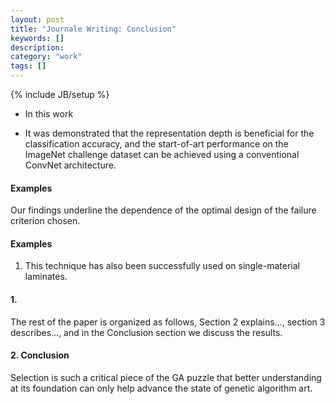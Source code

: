 ```yaml
---
layout: post
title: "Journale Writing: Conclusion"
keywords: []
description: 
category: "work"
tags: []
---
```

{% include JB/setup %}
- In this work

- It was demonstrated that the representation depth is beneficial for the
classification accuracy, and the start-of-art performance on the ImageNet
challenge dataset can be achieved using a conventional ConvNet architecture.


#### Examples
Our findings underline the dependence of the optimal design of the failure criterion chosen.



#### Examples
1. This technique has also been successfully used on single-material laminates.

#### 1.
The rest of the paper is organized as follows, Section 2 explains...,
section 3 describes..., and in the Conclusion section we discuss the results.



#### 2. Conclusion
Selection is such a critical piece of the GA puzzle that better understanding at its foundation can
only help advance the state of genetic algorithm art.
